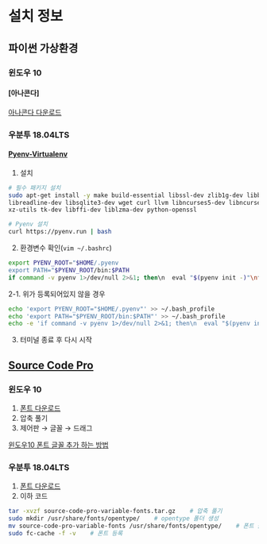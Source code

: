 # 설치 정보
## 파이썬 가상환경
### 윈도우 10
#### [아나콘다]
[아나콘다 다운로드](https://www.anaconda.com/download/)
### 우분투 18.04LTS
#### [Pyenv-Virtualenv](https://github.com/pyenv/pyenv-virtualenv)
1. 설치
```bash
# 필수 패키지 설치
sudo apt-get install -y make build-essential libssl-dev zlib1g-dev libbz2-dev \
libreadline-dev libsqlite3-dev wget curl llvm libncurses5-dev libncursesw5-dev \
xz-utils tk-dev libffi-dev liblzma-dev python-openssl

# Pyenv 설치
curl https://pyenv.run | bash
```
2. 환경변수 확인(`vim ~/.bashrc`)
```bash
export PYENV_ROOT="$HOME/.pyenv
export PATH="$PYENV_ROOT/bin:$PATH
if command -v pyenv 1>/dev/null 2>&1; then\n  eval "$(pyenv init -)"\nfi
```
2-1. 위가 등록되어있지 않을 경우
```bash
echo 'export PYENV_ROOT="$HOME/.pyenv"' >> ~/.bash_profile
echo 'export PATH="$PYENV_ROOT/bin:$PATH"' >> ~/.bash_profile
echo -e 'if command -v pyenv 1>/dev/null 2>&1; then\n  eval "$(pyenv init -)"\nfi' >> ~/.bash_profile
```
3. 터미널 종료 후 다시 시작
## [Source Code Pro](https://github.com/adobe-fonts/source-code-pro)
### 윈도우 10
1. [폰트 다운로드](https://github.com/adobe-fonts/source-code-pro/releases/tag/2.030R-ro%2F1.050R-it)
2. 압축 풀기
3. 제어판 &rarr; 글꼴 &rarr; 드래그

[윈도우10 폰트 글꼴 추가 하는 방법](https://extrememanual.net/6963)
### 우분투 18.04LTS
1. [폰트 다운로드](https://github.com/adobe-fonts/source-code-pro/releases/tag/variable-fonts)
2. 이하 코드
```bash
tar -xvzf source-code-pro-variable-fonts.tar.gz    # 압축 풀기
sudo mkdir /usr/share/fonts/opentype/    # opentype 폴더 생성
mv source-code-pro-variable-fonts /usr/share/fonts/opentype/    # 폰트 옮기기
sudo fc-cache -f -v    # 폰트 등록
```
